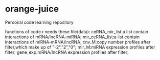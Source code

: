 # orange-juice
Personal code learning repository 

functions of code.r needs these file(data):
ceRNA_mir_list:a list contain interactions of mRNA/lncRNA-miRNA;
mir_ceRNA_list:a list contain interactions of miRNA-mRNA/lncRNA;
cnv_M:copy number profiles after filter,which make up of "-2","2","0";
mir_M:miRNA expression profiles after filter;
gene_exp:mRNA/lncRNA expression profiles after filter;
